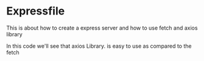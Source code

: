 # Expressfile
This is about how to create a express server and how to use fetch and axios library 

In this code we'll see that axios  Library. is easy to use as compared to the fetch 
